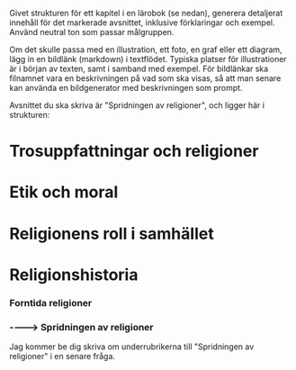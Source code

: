 Givet strukturen för ett kapitel i en lärobok (se nedan), generera detaljerat innehåll för det markerade avsnittet, inklusive förklaringar och exempel.
Använd neutral ton som passar målgruppen.

Om det skulle passa med en illustration, ett foto, en graf eller ett diagram, lägg in en bildlänk (markdown) i textflödet. Typiska platser för illustrationer är i början av texten, samt i samband med exempel.
För bildlänkar ska filnamnet vara en beskrivningen på vad som ska visas, så att man senare kan använda en bildgenerator med beskrivningen som prompt.



Avsnittet du ska skriva är "Spridningen av religioner", och ligger här i strukturen:
# Trosuppfattningar och religioner
# Etik och moral
# Religionens roll i samhället
# Religionshistoria
### Forntida religioner
### ----> Spridningen av religioner

Jag kommer be dig skriva om underrubrikerna till "Spridningen av religioner" i en senare fråga.